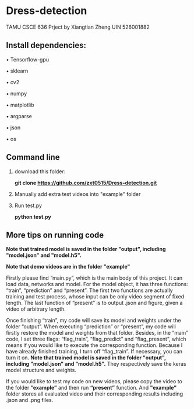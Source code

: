 # Dress-detection
TAMU CSCE 636 Prject by Xiangtian Zheng UIN 526001882

## Install dependencies: 

•	Tensorflow-gpu

•	sklearn

•	cv2

•	numpy

•	matplotlib

•	argparse

•	json

•	os

## Command line

1) download this folder:

      **git clone https://github.com/zxt0515/Dress-detection.git**

2) Manually add extra test videos into "example" folder

3) Run test.py

      **python test.py**


## More tips on running code

**Note that trained model is saved in the folder "output", including "model.json" and "model.h5".**

**Note that demo videos are in the folder "example"**

Firstly please find “main.py”, which is the main body of this project. It can load data, networks and model. For the model object, it has three functions: “train”, “prediction” and “present”. The first two functions are actually training and test process, whose input can be only video segment of fixed length. The last function of “present” is to output .json and figure, given a video of arbitrary length.

Once finishing “train”, my code will save its model and weights under the folder “output”. When executing “prediction” or “present”, my code will firstly restore the model and weights from that folder. Besides, in the “main” code, I set three flags: “flag_train”, “flag_predict” and “flag_present”, which means if you would like to execute the corresponding function. Because I have already finished training, I turn off “flag_train”. If necessary, you can turn it on. **Note that trained model is saved in the folder "output", including "model.json" and "model.h5".** They respectively save the keras model structure and weights.

If you would like to test my code on new videos, please copy the video to the folder **”example”** and then run **“present”** function. And **"example"** folder stores all evaluated video and their corresponding results including .json and .png files.
